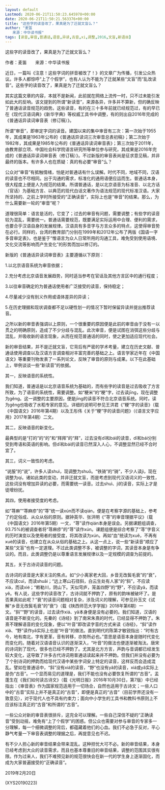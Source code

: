 ```yaml
---
layout: default
Lastmod: 2020-06-21T11:50:23.645978+00:00
date: 2020-06-21T11:50:21.563376+00:00
title: "这些字的读音改了，果真是为了迁就文盲么？"
author: "麦笛
　　来源：中华读书报"
tags: [读音,审音,普通话,语音,异读,古音,xi,调整,2016,文盲,新语丝]
---
```


这些字的读音改了，果真是为了迁就文盲么？

作者：麦笛　　来源：中华读书报

近日，一篇叫《注意！这些字词的拼音被改了！》的文章广为传播，引发公众热议。许多人都惊呼“上了个假学”，也有人认为不能为了迁就某些“文盲”而“乱改读音”。这些字的读音改了，果真是为了迁就文盲么？

其实这篇文章的内容，本就不是新闻，此前就在网络上流传一时，只不过未能引发如此大的反响。该文提到的所谓“新读音”，来源各异，许多并不算新，但的确反映了普通话读音规范的趋势。这些读音，有的在三十多年前就已经规范过，有的早已在《现代汉语词典》《新华字典》等权威工具书中调整，有的则出自2016年完成的《普通话异读词审音表（修订稿）》。

所谓“审音”，即审定字词的读音。建国以来的集中审音有三次：第一次始于1955年，其成果是1963年公布的《普通话异读词三次审音总表初稿》；第二次始于1982年，其成果是1985年公布的《普通话异读词审音表》；第三次始于2011年，由教育部立项、中国社会科学院语言研究所等单位参与研究，其成果是2016年完成的《普通话异读词审音表（修订稿）》。不过新版的审音表尚是征求意见稿，并非最终的版本。有许多人也在质疑：真的有必要“审音”么？

公众对“审音”有抵触情绪，怕是对普通话有什么误解。时代不同，地域不同，汉语的读音也不尽相同。出于沟通的需求，标准化的通用语便应运而生。普通话本身，很大程度上便是人为规范的结果。所谓普通话，是以北京语音为标准音、以北方话（官话）为基础方言、以典范的现代白话文著作为语法规范的现代标准汉语。大家所坚持的、之前上学时所接受的“正确读音”，实际上也是“审音”的结果。那么，为什么需要新一轮的“审音”呢？

道理很简单：语言是活的，它变了；过去的审音有问题，需要调整；有些字的读音较为混乱，需要统一。普通话需要规范，既要满足实际运用中合理、便利的需求，也要合乎汉语自身的发展规律。汉语具有多音字与方言众多的特点，这使得审音势在必行。同样的，台湾的教育部门分别在1999年和2012年公布了两版《国语一字多音审定表》，也是鉴于“惟语言为众人日常所用的沟通工具，难免受到使用语境、文化交流等影响而产生变化”的形势而加以修订的。

新版的《普通话异读词审音表》主要遵循以下原则：

1.以北京语音系统为审音依据；

2.充分考虑北京语音发展趋势，同时适当参考在官话及其他方言区中的通行程度；

3.以往审音确定的为普通话使用者广泛接受的读音，保持稳定；

4.尽量减少没有别义作用或语体差异的异读；

5.在历史理据和现状调查都不足以硬性划一的情况下暂时保留异读并提出推荐读音。

之所以新的审音表强调以上原则，一个很重要的原因便是此前的审音由于没有一以贯之的明确原则，造成了不少分歧与混乱。此次审音，便是试图在消弭这些分歧与混乱，并吸收新的语言现象，从而在规范普通话的同时，使之更加适应现代社会。

新的审音结果，并不是迁就文盲，它背后有严密的学术考量，建立在历史文献、普通话使用调查以及汉语方言调查相对丰富完善的基础之上。语言学家近年在《中国语文》等重要刊物发表了一系列论文，反映了审音的原则与成果。以下在此基础上，举例谈谈一些“新读音”的依据。

其一，反映语音的系统性。

我们知道，普通话是以北京语音系统为基础的，而有些字的读音是过去吸收了方言所致，为了语音的系统性，需要调整。如“粳米”的“粳”字，过去读jīng，现在调整为gěng。这一调整的主要原因，便是jīng的读音不符合北京语音系统。同时，读为gěng也吸收了水稻专家的意见。详细的说明可参见王洪君《“粳”字的读音》（载《中国语文》2016年第4期）以及王彤伟《关于“粳”字的读音问题》（《语言文字应用》2017年第4期）二文。

其二，反映语音的新变化。

最典型的是“打的”的“的”和“拜拜”的“拜”，过去没有dī和bái的读音，dī和bái分别受到粤语和英语的影响。但dī和bái的读音已然深入人心，不调整显然已经不合时宜了。

其三，词义一致性的考虑。

“说服”的“说”，许多人读shuì，现调整为shuō。“铁骑”的“骑”，不少人读jì，现在调整为qí。诸如此类的变动，并非迁就文盲，而是考虑到现代汉语词义的一致性，这些词没有增加异读的必要，而需要统一读音。过去shuì、jì的读音，实际上才是徒增纷扰。

其四，使用者接受度的考虑。

如“荨麻”“荨麻疹”的“荨”统一读xún而不读qián，便是在考察字源的基础上，参考了约定俗成、从众从俗的原则。据钟英华、张洪明《“荨”的审音理据平议》（载《中国语文》2016年第5期）一文，“荨”读作qián本身是误会。另据课题组调查，93.75%的被调查者将“荨麻疹”的“荨”读作xún。课题组便是综合考察了“荨”字音义的历时演变以及使用者的接受度，将其改读为xún。再如“血”统读为xuě，不再有xuè的读音，也建立在从众从俗的基础之上。从这一点上，说一些“新读音”顺应了某些“文盲”也有一定道理。不过此类调整不多，被调整的字词，其读音本身是有争议的。而且，此类调整仍是以尊重语言发展规律以及一定规模的调查为前提的。

其五，关于古诗词读音的问题。

古诗词的读音是大家关注的焦点。如“少小离家老大回，乡音无改鬓毛衰”的“衰”，不应读cuī，而读shuāi；“远上寒山石径斜，白云生处有人家”的“斜”，不应读xiá，而读xié；“敕勒川，阴山下。天似穹庐，笼盖四野”的“野”，不应读yǎ，而读yě。有人说，这些字的读音改了，古诗词就不押韵了，原有的韵味被破坏了。是否果真如此呢？“衰”的读音问题相对复杂，涉及词义的理解，可参见孙玉文《试解“乡音无改鬓毛衰”的“衰”》（载《陕西师范大学学报》2018年第6期）一文。“斜”“野”的读音，过去读作xiá、yǎ本身便是没有必要的。我们知道，汉语的语音是不断变化的。先秦的《诗经》到了南宋朱熹的时代，已经显得不押韵了。朱熹不理解语音的变化现象，便以“叶音”即改读字音的方式来读《诗经》，“斜”读作xiá、“野”读作yǎ实际上也是“叶音”的做法。直到明代的陈第才敏锐指出：“时有古今，地有南北，字有更革，音有转移，亦势所必也。”意思是语音本身是随时代变化而变化的。随着对汉语语音认识的逐渐深入，“叶音”的做法也便逐渐被淘汰。唐宋的诗词到了现代，很多也已经不押韵了。尤其是北方方言，声韵与音调都已经发生较大变化，这导致了许多古代诗词用普通话读起来并不押韵。但我们并没有必要为了个别诗词的押韵而给现代汉语中某些字词安上特定的读音，这样反而会造成混乱。譬如在普通话中，“斜”没有xiá的读音，“野”也没有yǎ的读音，xiá或yǎ实际上是伪“古音”。一个显而易见的道理是，我们不能也没有必要恢复所谓的“古音”。孟蓬生在《我们如何读古诗文》（载《光明日报》2016年10月30日，第7版）中已经指出：《审音表》作为国家规范适用于一切场合，自然也适用于古诗文；一些人口中的“古音”实际上并不是真正的“古音”，即便是真正的“古音”（目前学界还没有一致意见），对于现代人也不具有约束力；面向中小学生的工具书和教科书原则上不应该标注真正的“古音”和所谓的“古音”。

一些公众对新的审音表很排斥，这完全可以理解。一些自己深信不疑的“正确读音”受到动摇，难免有“上了个假学”的困惑。但公众也需要对参与审音的专家多一分理解，每一个细微调整的背后，都蕴藏着他们的心血。我们不必急于反对，平心静气考量一下审音表调整的理据之后，再提意见也不迟。

有不少人担心新的审音结果会带来混乱。这种担忧大可不必。新的审音结果，本身已经考虑到大众的读音需求，而且也基本尊重旧的审音结果，调整的范围其实很有限。作为过来人，我们不难预见新的规范很快会在新一代的学生身上逐渐固化，而成为大家普遍接受的“正确读音”。

2019年2月20日

(XYS20190223)

